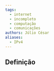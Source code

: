 ```yaml
---
tags:
  - internet
  - incompleto
  - computação
  - comunicações
authors: Júlio César
aliases:
  - IPv4
---
```

## Definição